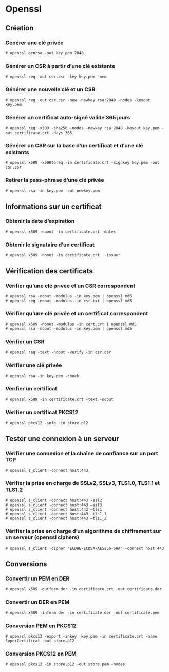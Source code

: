 # Openssl

## Création

### Générer une clé privée

    # openssl genrsa -out key.pem 2048

### Générer un CSR à partir d’une clé existante

    # openssl req -out csr.csr -key key.pem -new

### Générer une nouvelle clé et un CSR

    # openssl req -out csr.csr -new -newkey rsa:2048 -nodes -keyout key.pem

### Générer un certificat auto-signé valide 365 jours

    # openssl req -x509 -sha256 -nodes -newkey rsa:2048 -keyout key.pem -out certificate.crt -days 365

### Générer un CSR sur la base d’un certificat et d’une clé existants

    # openssl x509 -x509toreq -in certificate.crt -signkey key.pem -out csr.csr

### Retirer la pass-phrase d’une clé privée

    # openssl rsa -in key.pem -out newkey.pem

## Informations sur un certificat

### Obtenir la date d’expiration

    # openssl x509 -noout -in certificate.crt -dates

### Obtenir le signataire d’un certificat

    # openssl x509 -noout -in certificate.crt  -issuer

## Vérification des certificats

### Vérifier qu’une clé privée et un CSR correspondent

    # openssl rsa -noout -modulus -in key.pem | openssl md5
    # openssl req -noout -modulus -in csr.txt | openssl md5

### Vérifier qu’une clé privée et un certificat correspondent

    # openssl x509 -noout -modulus -in cert.crt | openssl md5
    # openssl rsa -noout -modulus -in key.pem | openssl md5

### Vérifier un CSR

    # openssl req -text -noout -verify -in csr.csr

### Vérifier une clé privée

    # openssl rsa -in key.pem -check

### Vérifier un certificat

    # openssl x509 -in certificate.crt -text -noout

### Vérifier un certificat PKCS12

    # openssl pkcs12 -info -in store.p12

## Tester une connexion à un serveur

### Vérifier une connexion et la chaîne de confiance sur un port TCP

    # openssl s_client -connect host:443

### Vérifier la prise en charge de SSLv2, SSLv3, TLS1.0, TLS1.1 et TLS1.2

    # openssl s_client -connect host:443 -ssl2
    # openssl s_client -connect host:443 –ssl3
    # openssl s_client -connect host:443 –tls1
    # openssl s_client -connect host:443 –tls1_1
    # openssl s_client -connect host:443 –tls1_2

### Vérifier la prise en charge d’un algorithme de chiffrement sur un serveur (openssl ciphers)

    # openssl s_client -cipher 'ECDHE-ECDSA-AES256-SHA' -connect host:443

## Conversions

### Convertir un PEM en DER

    # openssl x509 -outform der -in certificate.crt -out certificate.der

### Convertir un DER en PEM

    # openssl x509 -inform der -in certificate.der -out certificate.pem

### Conversion PEM en PKCS12

    # openssl pkcs12 -export -inkey  key.pem -in certificate.crt -name SuperCertificat -out store.p12

### Conversion PKCS12 en PEM

    # openssl pkcs12 -in store.p12 -out store.pem -nodes
